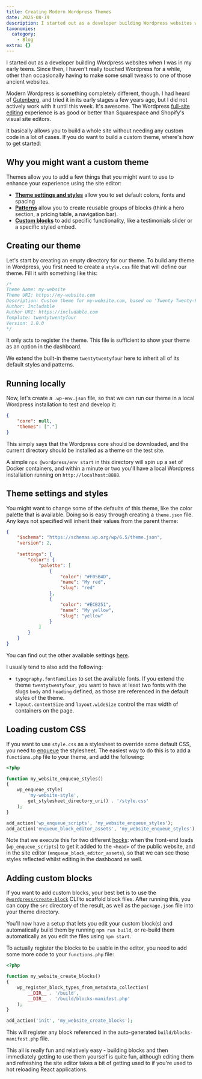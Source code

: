 ```yaml
---
title: Creating Modern Wordpress Themes
date: 2025-08-19
description: I started out as a developer building Wordpress websites when I was in my early teens. Since then, I haven't really touched Wordpress for a while,...
taxonomies:
  category:
    - Blog
extra: {}
---
```



I started out as a developer building Wordpress websites when I was in my early teens. Since then, I haven't really touched Wordpress for a while, other than occasionally having to make some small tweaks to one of those ancient websites.

Modern Wordpress is something completely different, though. I had heard of [Gutenberg](https://wordpress.org/gutenberg/), and tried it in its early stages a few years ago, but I did not actively work with it until this week. It's awesome. The Wordpress [full-site editing](https://wordpress.org/documentation/article/site-editor/) experience is as good or better than Squarespace and Shopify's visual site editors.

It basically allows you to build a whole site without needing any custom code in a lot of cases. If you do want to build a custom theme, where's how to get started:


## Why you might want a custom theme
Themes allow you to add a few things that you might want to use to enhance your experience using the site editor:

- **[Theme settings and styles](https://developer.wordpress.org/themes/global-settings-and-styles/)** allow you to set default colors, fonts and spacing
- **[Patterns](https://developer.wordpress.org/themes/patterns/introduction-to-patterns/)** allow you to create reusable groups of blocks (think a hero section, a pricing table, a navigation bar).
- **[Custom blocks](https://developer.wordpress.org/block-editor/)** to add specific functionality, like a testimonials slider or a specific styled embed.

## Creating our theme
Let's start by creating an empty directory for our theme. To build any theme in Wordpress, you first need to create a `style.css` file that will define our theme. Fill it with something like this:

```css
/*
Theme Name: my-website
Theme URI: https://my-website.com
Description: Custom theme for my-website.com, based on 'Twenty Twenty-Four'
Author: Includable
Author URI: https://includable.com
Template: twentytwentyfour
Version: 1.0.0
*/
```

It only acts to register the theme. This file is sufficient to show your theme as an option in the dashboard.

We extend the built-in theme `twentytwentyfour` here to inherit all of its default styles and patterns.

## Running locally
Now, let's create a `.wp-env.json` file, so that we can run our theme in a local Wordpress installation to test and develop it:

```json
{
	"core": null,
	"themes": ["."]
}
```

This simply says that the Wordpress core should be downloaded, and the current directory should be installed as a theme on the test site.

A simple `npx @wordpress/env start` in this directory will spin up a set of Docker containers, and within a minute or two you'll have a local Wordpress installation running on `http://localhost:8888`.

## Theme settings and styles
You might want to change some of the defaults of this theme, like the color palette that is available. Doing so is easy through creating a `theme.json` file. Any keys not specified will inherit their values from the parent theme:

```json
{
	"$schema": "https://schemas.wp.org/wp/6.5/theme.json",
	"version": 2,
	
	"settings": {
		"color": {
			"palette": [
				{
					"color": "#F05B4D",
					"name": "My red",
					"slug": "red"
				},
				{
					"color": "#ECB251",
					"name": "My yellow",
					"slug": "yellow"
				}
			]
		}
	}
}
```

You can find out the other available settings [here](https://developer.wordpress.org/themes/global-settings-and-styles/settings/).

I usually tend to also add the following:
- `typography.fontFamilies` to set the available fonts. If you extend the theme `twentytwentyfour`, you want to have at least two fonts with the slugs `body` and `heading` defined, as those are referenced in the default styles of the theme.
- `layout.contentSize` and `layout.wideSize` control the max width of containers on the page.

## Loading custom CSS
If you want to use `style.css` as a stylesheet to override some default CSS, you need to [enqueue](https://developer.wordpress.org/reference/functions/wp_enqueue_style/) the stylesheet. The easiest way to do this is to add a `functions.php` file to your theme, and add the following:

```php
<?php

function my_website_enqueue_styles()
{
    wp_enqueue_style(
        'my-website-style',
        get_stylesheet_directory_uri() . '/style.css'
    );
}

add_action('wp_enqueue_scripts', 'my_website_enqueue_styles');
add_action('enqueue_block_editor_assets', 'my_website_enqueue_styles');
```

Note that we execute this for two different [hooks](https://developer.wordpress.org/plugins/hooks/): when the front-end loads (`wp_enqueue_scripts`) to get it added to the `<head>` of the public website, and in the site editor (`enqueue_block_editor_assets`), so that we can see those styles reflected whilst editing in the dashboard as well.

## Adding custom blocks
If you want to add custom blocks, your best bet is to use the [`@wordpress/create-block`](https://developer.wordpress.org/block-editor/reference-guides/packages/packages-create-block/) CLI to scaffold block files. After running this, you can copy the `src` directory of the result, as well as the `package.json` file into your theme directory.

You'll now have a setup that lets you edit your custom block(s) and automatically build them by running `npm run build`, or re-build them automatically as you edit the files using `npm start`.

To actually register the blocks to be usable in the editor, you need to add some more code to your `functions.php` file:

```php
<?php

function my_website_create_blocks()
{
    wp_register_block_types_from_metadata_collection(
        __DIR__ . '/build',
        __DIR__ . '/build/blocks-manifest.php'
    );
}

add_action('init', 'my_website_create_blocks');
```

This will register any block referenced in the auto-generated `build/blocks-manifest.php` file.

This all is really fun and relatively easy - building blocks and then immediately getting to use them yourself is quite fun, although editing them and refreshing the site editor takes a bit of getting used to if you're used to hot reloading React applications.

<style>a[href="#internal-link"] { color: #9b9b9b; text-decoration: none !important; }</style>
